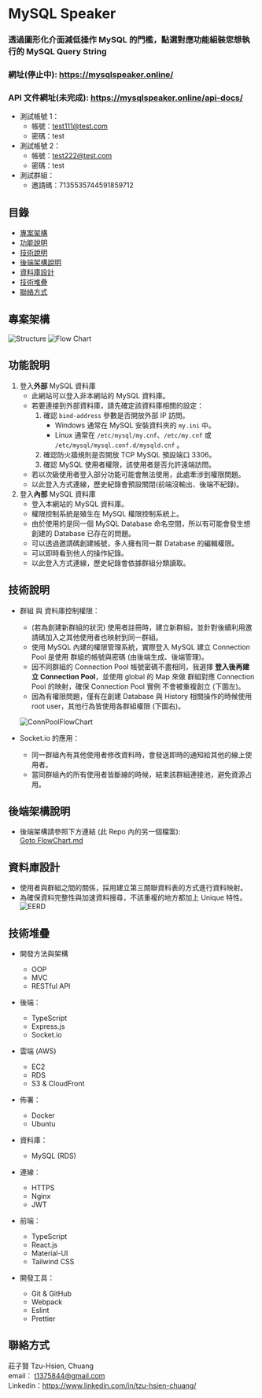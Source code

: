 ﻿# MySQL Speaker

### 透過圖形化介面減低操作 MySQL 的門檻，點選對應功能組裝您想執行的 MySQL Query String

### 網址(停止中): https://mysqlspeaker.online/

### API 文件網址(未完成): https://mysqlspeaker.online/api-docs/

- 測試帳號 1：
  - 帳號：test111@test.com
  - 密碼：test
- 測試帳號 2：
  - 帳號：test222@test.com
  - 密碼：test
- 測試群組：
  - 邀請碼：7135535744591859712

## 目錄

- [專案架構](#專案架構)
- [功能說明](#功能說明)
- [技術說明](#技術說明)
- [後端架構說明](#後端架構說明)
- [資料庫設計](#資料庫設計)
- [技術堆疊](#技術堆疊)
- [聯絡方式](#聯絡方式)

## 專案架構

![Structure](./readmePics/structure.png)
![Flow Chart](./readmePics/flowChart_V2.png)

## 功能說明

1. 登入**外部** MySQL 資料庫
   - 此網站可以登入非本網站的 MySQL 資料庫。
   - 若要連接到外部資料庫，請先確定該資料庫相關的設定：
     1. 確認 `bind-address` 參數是否開放外部 IP 訪問。
        - Windows 通常在 MySQL 安裝資料夾的 `my.ini` 中。
        - Linux 通常在 `/etc/mysql/my.cnf`、`/etc/my.cnf` 或 `/etc/mysql/mysql.conf.d/mysqld.cnf` 。
     2. 確認防火牆規則是否開放 TCP MySQL 預設端口 3306。
     3. 確認 MySQL 使用者權限，該使用者是否允許遠端訪問。
   - 若以次級使用者登入部分功能可能會無法使用，此處牽涉到權限問題。
   - 以此登入方式連線，歷史紀錄會預設關閉(前端沒輸出、後端不紀錄)。
2. 登入**內部** MySQL 資料庫
   - 登入本網站的 MySQL 資料庫。
   - 權限控制系統是殖生在 MySQL 權限控制系統上。
   - 由於使用的是同一個 MySQL Database 命名空間，所以有可能會發生想創建的 Database 已存在的問題。
   - 可以透過邀請碼創建帳號，多人擁有同一群 Database 的編輯權限。
   - 可以即時看到他人的操作紀錄。
   - 以此登入方式連線，歷史紀錄會依據群組分類讀取。

## 技術說明

- 群組 與 資料庫控制權限：

  - (若為創建新群組的狀況) 使用者註冊時，建立新群組，並針對後續利用邀請碼加入之其他使用者也映射到同一群組。
  - 使用 MySQL 內建的權限管理系統，實際登入 MySQL 建立 Connection Pool 是使用 群組的帳號與密碼 (由後端生成、後端管理)。
  - 因不同群組的 Connection Pool 帳號密碼不盡相同，我選擇 **登入後再建立 Connection Pool**，並使用 global 的 Map 來做 群組對應 Connection Pool 的映射，確保 Connection Pool 實例 不會被重複創立 (下圖左)。
  - 因為有權限問題，僅有在創建 Database 與 History 相關操作的時候使用 root user，其他行為皆使用各群組權限 (下圖右)。

  ![ConnPoolFlowChart](./readmePics/flowChart_eazy.png)

- Socket.io 的應用：

  - 同一群組內有其他使用者修改資料時，會發送即時的通知給其他的線上使用者。
  - 當同群組內的所有使用者皆斷線的時候，結束該群組連接池，避免資源占用。

## 後端架構說明

- 後端架構請參照下方連結 (此 Repo 內的另一個檔案):  
  [Goto FlowChart.md](FlowChart.md)

## 資料庫設計

- 使用者與群組之間的關係，採用建立第三關聯資料表的方式進行資料映射。
- 為確保資料完整性與加速資料搜尋，不該重複的地方都加上 Unique 特性。  
  ![EERD](./readmePics/databaseEERD.png)

## 技術堆疊

- 開發方法與架構

  - OOP
  - MVC
  - RESTful API

- 後端：

  - TypeScript
  - Express.js
  - Socket.io

- 雲端 (AWS)

  - EC2
  - RDS
  - S3 & CloudFront

- 佈署：

  - Docker
  - Ubuntu

- 資料庫：

  - MySQL (RDS)

- 連線：

  - HTTPS
  - Nginx
  - JWT

- 前端：

  - TypeScript
  - React.js
  - Material-UI
  - Tailwind CSS

- 開發工具：

  - Git & GitHub
  - Webpack
  - Eslint
  - Prettier

## 聯絡方式

莊子賢 Tzu-Hsien, Chuang  
email： t1375844@gmail.com  
Linkedin：https://www.linkedin.com/in/tzu-hsien-chuang/
